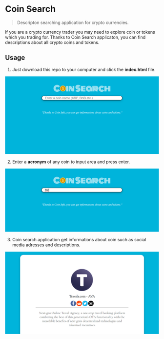 # Coin Search
>Descripton searching application for crypto currencies.

If you are a crypto currency trader you may need to explore coin or tokens which you trading for. Thanks to Coin Search applicaton, you can find descriptions about all crypto coins and tokens.

## Usage



1. Just download this repo to your computer and click the **index.html** file.

![Preview 1](https://github.com/ErtanOzdemir/CoinSearch/blob/master/assets/previews/preview1.png)


2. Enter a **acronym** of any coin to input area and press enter.

![Preview 2](https://github.com/ErtanOzdemir/CoinSearch/blob/master/assets/previews/preview2.png)


3. Coin search application get informations about coin such as social media adresses and descriptions.

![Preview 3](https://github.com/ErtanOzdemir/CoinSearch/blob/master/assets/previews/preview3.png)


